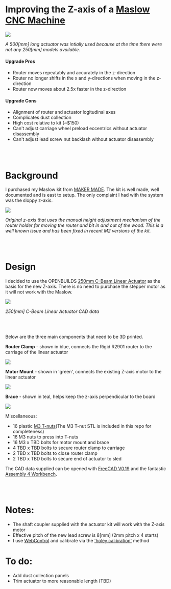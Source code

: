 # Improving the Z-axis of a [Maslow CNC Machine](https://www.maslowcnc.com/)

![](maslow_z_axis_improved.png)

 *A 500[mm] long actuator was intially used because at the time there were not any 250[mm] models available.*

#### Upgrade Pros
* Router moves repeatably and accurately in the z-direction
* Router no longer shifts in the x and y-directions when moving in the z-direction
* Router now moves about 2.5x faster in the z-direction

#### Upgrade Cons
* Alignment of router and actuator logitudinal axes
* Complicates dust collection
* High cost relative to kit (~$150)
* Can't adjust carriage wheel preload eccentrics without actuator disassembly
* Can't adjust lead screw nut backlash without actuator disassembly

<br/>
<br/>

# Background
I purchased my Maslow kit from [MAKER MADE](https://makermade.com/).  The kit is well made, well documented and is east to setup.  The only complaint I had with the system was the sloppy z-axis.  

![](maslow_z_axis_stock.png)

*Original z-axis that uses the manual height adjustment mechanism of the router holder for moving the router and bit in and out of the wood. This is a well known issue and has been fixed in recent M2 versions of the kit.*

<br/>
<br/>

# Design
I decided to use the OPENBUILDS [250mm C-Beam Linear Actuator](https://openbuildspartstore.com/c-beam-linear-actuator-bundle/) as the basis for the new Z-axis.  There is no need to purchase the stepper motor as it will not work with the Maslow.

![](openbuilds_c_frame_actuator.png)

*250[mm] C-Beam Linear Actuator CAD data*

<br/>
<br/>



Below are the three main components that need to be 3D printed.  
 
**Router Clamp** - shown in blue, connects the Rigid R2901 router to the carriage of the linear actuator

![](maslow_z_axis_router_clamp.png)


**Motor Mount** - shown in 'green', connects the existing Z-axis motor to the linear actuator 

![](maslow_z_axis_motor_mount.png)


**Brace** - shown in teal, helps keep the z-axis perpendicular to the board 

![](maslow_z_axis_brace.png)

Miscellaneous:
* 16 plastic [M3 T-nuts](https://www.thingiverse.com/thing:1064782)(The M3 T-nut STL is included in this repo for completeness)
* 16 M3 nuts to press into T-nuts
* 16 M3 x TBD bolts for motor mount and brace
* 4 TBD x TBD bolts to secure router clamp to carriage
* 2 TBD x TBD bolts to close router clamp
* 2 TBD x TBD bolts to secure end of actuator to sled

The CAD data supplied can be opened with [FreeCAD V0.19](https://www.freecadweb.org/) and the fantastic [Assembly 4 Workbench](https://github.com/Zolko-123/FreeCAD_Assembly4).

<br/>
<br/>

# Notes:
* The shaft coupler supplied with the actuator kit will work with the Z-axis motor
* Effective pitch of the new lead screw is 8[mm] (2mm pitch x 4 starts)
* I use [WebControl](https://github.com/WebControlCNC/WebControl) and calibrate via the ['holey calibration'](https://webcontrolcnc.github.io/WebControl/Actions/Calibration-Setup/holeyCalibration.html) method

# To do:
* Add dust collection panels
* Trim actuator to more reasonable length (TBD)
